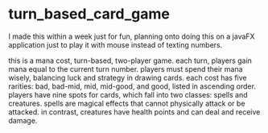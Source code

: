 # turn_based_card_game
I made this within a week just for fun, planning onto doing this on a javaFX application just to play it with mouse instead of texting numbers.


this is a mana cost, turn-based, two-player game. each turn, players gain mana equal to the current turn number. players must spend their mana wisely, balancing luck and strategy in drawing cards. each cost has five rarities: bad, bad-mid, mid, mid-good, and good, listed in ascending order. players have nine spots for cards, which fall into two classes: spells and creatures. spells are magical effects that cannot physically attack or be attacked. in contrast, creatures have health points and can deal and receive damage.
